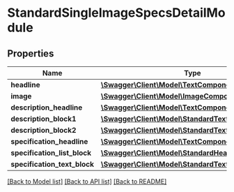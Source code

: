 # StandardSingleImageSpecsDetailModule

## Properties
Name | Type | Description | Notes
------------ | ------------- | ------------- | -------------
**headline** | [**\Swagger\Client\Model\TextComponent**](TextComponent.md) |  | [optional] 
**image** | [**\Swagger\Client\Model\ImageComponent**](ImageComponent.md) |  | [optional] 
**description_headline** | [**\Swagger\Client\Model\TextComponent**](TextComponent.md) |  | [optional] 
**description_block1** | [**\Swagger\Client\Model\StandardTextBlock**](StandardTextBlock.md) |  | [optional] 
**description_block2** | [**\Swagger\Client\Model\StandardTextBlock**](StandardTextBlock.md) |  | [optional] 
**specification_headline** | [**\Swagger\Client\Model\TextComponent**](TextComponent.md) |  | [optional] 
**specification_list_block** | [**\Swagger\Client\Model\StandardHeaderTextListBlock**](StandardHeaderTextListBlock.md) |  | [optional] 
**specification_text_block** | [**\Swagger\Client\Model\StandardTextBlock**](StandardTextBlock.md) |  | [optional] 

[[Back to Model list]](../README.md#documentation-for-models) [[Back to API list]](../README.md#documentation-for-api-endpoints) [[Back to README]](../README.md)


